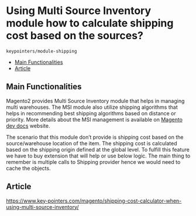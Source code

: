 # Using Multi Source Inventory module how to calculate shipping cost based on the sources?

``keypointers/module-shipping``

 - [Main Functionalities](#markdown-header-main-functionalities)
 - [Article](#markdown-header-article)


## Main Functionalities
Magento2 provides Multi Source Inventory module that helps in managing multi warehouses. The MSI module also utilize shipping algorithms that helps in recommending best shipping algorithms based on distance or priority. More details about the MSI management is available on <a href="https://devdocs.magento.com/guides/v2.4/inventory/" target="new">Magento dev docs</a> website.

The scenario that this module don’t provide is shipping cost based on the source/warehouse location of the item. The shipping cost is calculated based on the shipping origin defined at the global level. To fulfill this feature we have to buy extension that will help or use below logic. The main thing to remember is multiple calls to Shipping provider hence we would need to cache the objects.

## Article
https://www.key-pointers.com/magento/shipping-cost-calculator-when-using-multi-source-inventory/
